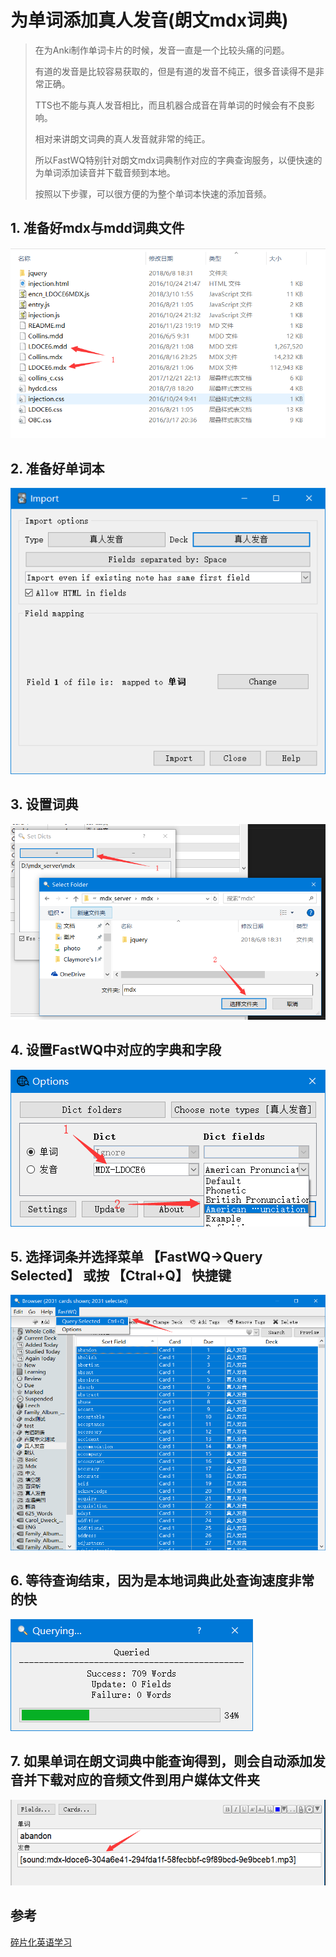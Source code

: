# 为单词添加真人发音(朗文mdx词典)

>  在为Anki制作单词卡片的时候，发音一直是一个比较头痛的问题。
>
>  有道的发音是比较容易获取的，但是有道的发音不纯正，很多音读得不是非常正确。
>
>  TTS也不能与真人发音相比，而且机器合成音在背单词的时候会有不良影响。
>
>  相对来讲朗文词典的真人发音就非常的纯正。
>
>  所以FastWQ特别针对朗文mdx词典制作对应的字典查询服务，以便快速的为单词添加读音并下载音频到本地。
>
>  按照以下步骤，可以很方便的为整个单词本快速的添加音频。


## 1. 准备好mdx与mdd词典文件

 ![](images/mdx_mdd_files.png)


## 2. 准备好单词本

 ![](images/import.png)


## 3. 设置词典

 ![](images/set_dicts.png)


## 4. 设置FastWQ中对应的字典和字段

 ![](images/options.png)


## 5. 选择词条并选择菜单 【FastWQ->Query Selected】 或按 【Ctral+Q】 快捷键

 ![](images/query_all.png)


## 6. 等待查询结束，因为是本地词典此处查询速度非常的快

 ![](images/querying.png)


## 7. 如果单词在朗文词典中能查询得到，则会自动添加发音并下载对应的音频文件到用户媒体文件夹

 ![](images/query_end.png)


## 参考

[碎片化英语学习](https://zhuanlan.zhihu.com/p/25958302)
